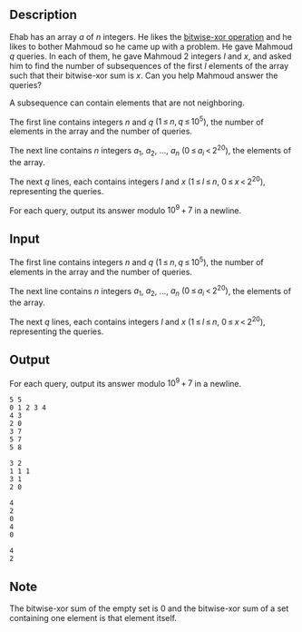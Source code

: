 ## Description

<div><p>Ehab has an array <span class="tex-span"><i>a</i></span> of <span class="tex-span"><i>n</i></span> integers. He likes the <a href="https://en.wikipedia.org/wiki/Bitwise_operation#XOR">bitwise-xor operation</a> and he likes to bother Mahmoud so he came up with a problem. He gave Mahmoud <span class="tex-span"><i>q</i></span> queries. In each of them, he gave Mahmoud 2 integers <span class="tex-span"><i>l</i></span> and <span class="tex-span"><i>x</i></span>, and asked him to find the number of subsequences of the first <span class="tex-span"><i>l</i></span> elements of the array such that their bitwise-xor sum is <span class="tex-span"><i>x</i></span>. Can you help Mahmoud answer the queries?</p><p>A subsequence can contain elements that are not neighboring.</p></div><div class="input-specification"><p>The first line contains integers <span class="tex-span"><i>n</i></span> and <span class="tex-span"><i>q</i></span> <span class="tex-span">(1 ≤ <i>n</i>, <i>q</i> ≤ 10<sup class="upper-index">5</sup>)</span>, the number of elements in the array and the number of queries.</p><p>The next line contains <span class="tex-span"><i>n</i></span> integers <span class="tex-span"><i>a</i><sub class="lower-index">1</sub></span>, <span class="tex-span"><i>a</i><sub class="lower-index">2</sub></span>, <span class="tex-span">...</span>, <span class="tex-span"><i>a</i><sub class="lower-index"><i>n</i></sub></span> <span class="tex-span">(0 ≤ <i>a</i><sub class="lower-index"><i>i</i></sub> &lt; 2<sup class="upper-index">20</sup>)</span>, the elements of the array.</p><p>The next <span class="tex-span"><i>q</i></span> lines, each contains integers <span class="tex-span"><i>l</i></span> and <span class="tex-span"><i>x</i></span> <span class="tex-span">(1 ≤ <i>l</i> ≤ <i>n</i></span>, <span class="tex-span">0 ≤ <i>x</i> &lt; 2<sup class="upper-index">20</sup>)</span>, representing the queries.</p></div><div class="output-specification"><p>For each query, output its answer modulo <span class="tex-span">10<sup class="upper-index">9</sup> + 7</span> in a newline.</p></div>

## Input

<p>The first line contains integers <span class="tex-span"><i>n</i></span> and <span class="tex-span"><i>q</i></span> <span class="tex-span">(1 ≤ <i>n</i>, <i>q</i> ≤ 10<sup class="upper-index">5</sup>)</span>, the number of elements in the array and the number of queries.</p><p>The next line contains <span class="tex-span"><i>n</i></span> integers <span class="tex-span"><i>a</i><sub class="lower-index">1</sub></span>, <span class="tex-span"><i>a</i><sub class="lower-index">2</sub></span>, <span class="tex-span">...</span>, <span class="tex-span"><i>a</i><sub class="lower-index"><i>n</i></sub></span> <span class="tex-span">(0 ≤ <i>a</i><sub class="lower-index"><i>i</i></sub> &lt; 2<sup class="upper-index">20</sup>)</span>, the elements of the array.</p><p>The next <span class="tex-span"><i>q</i></span> lines, each contains integers <span class="tex-span"><i>l</i></span> and <span class="tex-span"><i>x</i></span> <span class="tex-span">(1 ≤ <i>l</i> ≤ <i>n</i></span>, <span class="tex-span">0 ≤ <i>x</i> &lt; 2<sup class="upper-index">20</sup>)</span>, representing the queries.</p>

## Output

<p>For each query, output its answer modulo <span class="tex-span">10<sup class="upper-index">9</sup> + 7</span> in a newline.</p>





```input1
5 5
0 1 2 3 4
4 3
2 0
3 7
5 7
5 8

```




```input2
3 2
1 1 1
3 1
2 0

```




```output1
4
2
0
4
0

```




```output2
4
2

```



## Note

<p>The bitwise-xor sum of the empty set is 0 and the bitwise-xor sum of a set containing one element is that element itself.</p>
